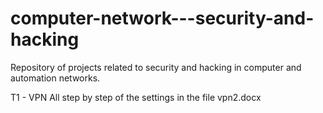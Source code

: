 # computer-network---security-and-hacking
Repository of projects related to security and hacking in computer and automation networks.


T1 - VPN
All step by step of the settings in the file vpn2.docx


